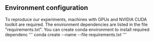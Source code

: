 ## Environment configuration
To reproduce our experiments, machines with GPUs and NVIDIA CUDA toolkit are required.
The environment dependencies are listed in the file "requirements.txt". You can create conda environment to install required dependenc
'''
conda create --name <env> --file requirements.txt
'''
